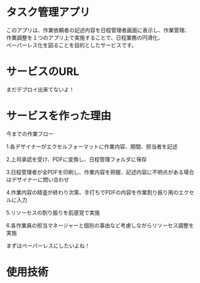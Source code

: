# タスク管理アプリ
このアプリは、作業依頼者の記述内容を日程管理者画面に表示し、作業管理、  
作業調整を１つのアプリ上で実施することで、日程業務の円滑化、  
ペーパーレス化を図ることを目的としたサービスです。  

# サービスのURL
まだデプロイ出来てないよ！
# サービスを作った理由
今までの作業フロー  
  
1.各デザイナーがエクセルフォーマットに作業内容、期間、担当者を記述  
  
2.上司承認を受け、PDFに変換し、日程管理フォルダに保存  
  
3.日程管理者が全PDFを印刷し、作業内容を把握、記述内容に不明点がある場合はデザイナーに問い合わせ  
  
4.作業内容の精査が終わり次第、手打ちでPDFの内容を作業割り振り用のエクセルに入力  
  
5.リソーセスの割り振りを肌感覚で実施  
  
6.各作業員の担当マネージャーと個別の事由など考慮しながらリソーセス調整を実施  

まずはペーパーレスにしたいよね！

# 使用技術
